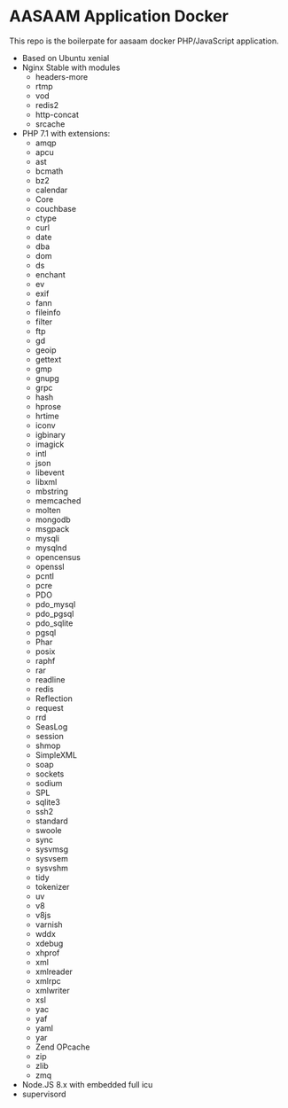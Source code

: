 # AASAAM Application Docker
This repo is the boilerpate for aasaam docker PHP/JavaScript application.

* Based on Ubuntu xenial
* Nginx Stable with modules
  * headers-more
  * rtmp
  * vod
  * redis2
  * http-concat
  * srcache
* PHP 7.1 with extensions:
  * amqp
  * apcu
  * ast
  * bcmath
  * bz2
  * calendar
  * Core
  * couchbase
  * ctype
  * curl
  * date
  * dba
  * dom
  * ds
  * enchant
  * ev
  * exif
  * fann
  * fileinfo
  * filter
  * ftp
  * gd
  * geoip
  * gettext
  * gmp
  * gnupg
  * grpc
  * hash
  * hprose
  * hrtime
  * iconv
  * igbinary
  * imagick
  * intl
  * json
  * libevent
  * libxml
  * mbstring
  * memcached
  * molten
  * mongodb
  * msgpack
  * mysqli
  * mysqlnd
  * opencensus
  * openssl
  * pcntl
  * pcre
  * PDO
  * pdo_mysql
  * pdo_pgsql
  * pdo_sqlite
  * pgsql
  * Phar
  * posix
  * raphf
  * rar
  * readline
  * redis
  * Reflection
  * request
  * rrd
  * SeasLog
  * session
  * shmop
  * SimpleXML
  * soap
  * sockets
  * sodium
  * SPL
  * sqlite3
  * ssh2
  * standard
  * swoole
  * sync
  * sysvmsg
  * sysvsem
  * sysvshm
  * tidy
  * tokenizer
  * uv
  * v8
  * v8js
  * varnish
  * wddx
  * xdebug
  * xhprof
  * xml
  * xmlreader
  * xmlrpc
  * xmlwriter
  * xsl
  * yac
  * yaf
  * yaml
  * yar
  * Zend OPcache
  * zip
  * zlib
  * zmq
* Node.JS 8.x with embedded full icu
* supervisord
